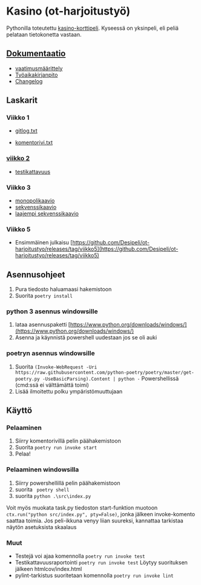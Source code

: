 # Kasino (ot-harjoitustyö)

Pythonilla toteutettu [kasino-korttipeli](https://fi.wikipedia.org/wiki/Kasino_(korttipeli)). Kyseessä on yksinpeli, eli peliä pelataan tietokonetta vastaan.

## [Dokumentaatio](https://github.com/Desipeli/ot-harjoitustyo/tree/master/dokumentaatio)

- [vaatimusmäärittely](https://github.com/Desipeli/ot-harjoitustyo/blob/master/dokumentaatio/vaatimusmaarittely.md)
- [Työaikakirjanpito](https://github.com/Desipeli/ot-harjoitustyo/blob/master/dokumentaatio/tyoaikakirjanpito.md)
- [Changelog](https://github.com/Desipeli/ot-harjoitustyo/blob/master/dokumentaatio/changelog.md)

## Laskarit

### Viikko 1
- [gitlog.txt](https://github.com/Desipeli/ot-harjoitustyo/blob/master/laskarit/viikko1/gitlog.txt)

- [komentorivi.txt](https://github.com/Desipeli/ot-harjoitustyo/blob/master/laskarit/viikko1/komentorivi.txt)

### [viikko 2](https://github.com/Desipeli/ot-harjoitustyo/blob/master/laskarit/viikko2/)

- [testikattavuus](https://github.com/Desipeli/ot-harjoitustyo/blob/master/laskarit/viikko2/testikattavuus)

### Viikko 3

- [monopolikaavio](https://github.com/Desipeli/ot-harjoitustyo/blob/master/laskarit/viikko3/monopoli.md)
- [sekvenssikaavio](https://github.com/Desipeli/ot-harjoitustyo/blob/master/laskarit/viikko3/sekvenssi.md)
- [laajempi sekvenssikaavio](https://github.com/Desipeli/ot-harjoitustyo/blob/master/laskarit/viikko3/laajempisekvenssi.md)

### Viikko 5

- Ensimmäinen julkaisu [https://github.com/Desipeli/ot-harjoitustyo/releases/tag/viikko5](https://github.com/Desipeli/ot-harjoitustyo/releases/tag/viikko5)

## Asennusohjeet

1. Pura tiedosto haluamaasi hakemistoon
2. Suorita ``` poetry install ```

### python 3 asennus windowsille

1. lataa asennuspaketti [https://www.python.org/downloads/windows/](https://www.python.org/downloads/windows/)
2. Asenna ja käynnistä powershell uudestaan jos se oli auki

### poetryn asennus windowsille

1. Suorita ``` (Invoke-WebRequest -Uri https://raw.githubusercontent.com/python-poetry/poetry/master/get-poetry.py -UseBasicParsing).Content | python - ``` Powershellissä (cmd:ssä ei välttämättä toimi)
2. Lisää ilmoitettu polku ympäristömuuttujaan

## Käyttö

### Pelaaminen

1. Siirry komentorivillä pelin päähakemistoon
2. Suorita ``` poetry run invoke start ```
3. Pelaa!

### Pelaaminen windowsilla
1. Siirry powershellillä pelin päähakemistoon
2. suorita ``` poetry shell```
3. suorita ``` python .\src\index.py ```

Voit myös muokata task.py tiedoston start-funktion muotoon ```ctx.run("python src/index.py", pty=False)```, jonka jälkeen invoke-komento saattaa toimia.
Jos peli-ikkuna venyy liian suureksi, kannattaa tarkistaa näytön asetuksista skaalaus

### Muut

- Testejä voi ajaa komennolla ``` poetry run invoke test ```
- Testikattavuusraportointi ``` poetry run invoke test ``` Löytyy suorituksen jälkeen htmlcov/index.html
- pylint-tarkistus suoritetaan komennolla ``` poetry run invoke lint ```


